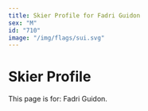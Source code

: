 ```yaml
---
title: Skier Profile for Fadri Guidon
sex: "M"
id: "710"
image: "/img/flags/sui.svg" 
---
```


# Skier Profile

This page is for: Fadri Guidon.
    